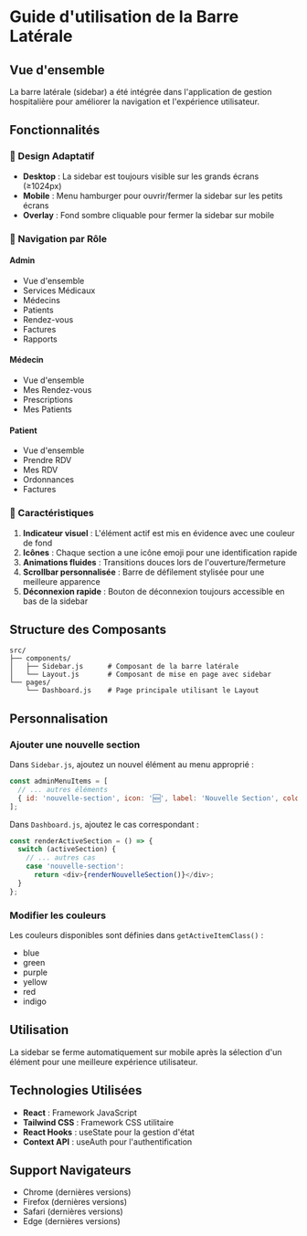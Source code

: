 # Guide d'utilisation de la Barre Latérale

## Vue d'ensemble

La barre latérale (sidebar) a été intégrée dans l'application de gestion hospitalière pour améliorer la navigation et l'expérience utilisateur.

## Fonctionnalités

### 🎨 Design Adaptatif
- **Desktop** : La sidebar est toujours visible sur les grands écrans (≥1024px)
- **Mobile** : Menu hamburger pour ouvrir/fermer la sidebar sur les petits écrans
- **Overlay** : Fond sombre cliquable pour fermer la sidebar sur mobile

### 👥 Navigation par Rôle

#### Admin
- Vue d'ensemble
- Services Médicaux
- Médecins
- Patients
- Rendez-vous
- Factures
- Rapports

#### Médecin
- Vue d'ensemble
- Mes Rendez-vous
- Prescriptions
- Mes Patients

#### Patient
- Vue d'ensemble
- Prendre RDV
- Mes RDV
- Ordonnances
- Factures

### 🎯 Caractéristiques

1. **Indicateur visuel** : L'élément actif est mis en évidence avec une couleur de fond
2. **Icônes** : Chaque section a une icône emoji pour une identification rapide
3. **Animations fluides** : Transitions douces lors de l'ouverture/fermeture
4. **Scrollbar personnalisée** : Barre de défilement stylisée pour une meilleure apparence
5. **Déconnexion rapide** : Bouton de déconnexion toujours accessible en bas de la sidebar

## Structure des Composants

```
src/
├── components/
│   ├── Sidebar.js      # Composant de la barre latérale
│   └── Layout.js       # Composant de mise en page avec sidebar
└── pages/
    └── Dashboard.js    # Page principale utilisant le Layout
```

## Personnalisation

### Ajouter une nouvelle section

Dans `Sidebar.js`, ajoutez un nouvel élément au menu approprié :

```javascript
const adminMenuItems = [
  // ... autres éléments
  { id: 'nouvelle-section', icon: '🆕', label: 'Nouvelle Section', color: 'blue' },
];
```

Dans `Dashboard.js`, ajoutez le cas correspondant :

```javascript
const renderActiveSection = () => {
  switch (activeSection) {
    // ... autres cas
    case 'nouvelle-section':
      return <div>{renderNouvelleSection()}</div>;
  }
};
```

### Modifier les couleurs

Les couleurs disponibles sont définies dans `getActiveItemClass()` :
- blue
- green
- purple
- yellow
- red
- indigo

## Utilisation

La sidebar se ferme automatiquement sur mobile après la sélection d'un élément pour une meilleure expérience utilisateur.

## Technologies Utilisées

- **React** : Framework JavaScript
- **Tailwind CSS** : Framework CSS utilitaire
- **React Hooks** : useState pour la gestion d'état
- **Context API** : useAuth pour l'authentification

## Support Navigateurs

- Chrome (dernières versions)
- Firefox (dernières versions)
- Safari (dernières versions)
- Edge (dernières versions)
